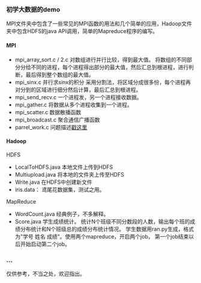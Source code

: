 ###  初学大数据的demo 
MPI文件夹中包含了一些常见的MPI函数的用法和几个简单的应用，Hadoop文件夹中包含HDFS的java API调用，简单的Mapreduce程序的编写。
#### MPI
- mpi_array_sort.c / 2.c  对数组进行并行比较，得到最大值。
将数组的不同部分分给不同的进程，每个进程得出部分的最大值，然后汇总到根进程，进行判断，最后得到整个数组的最大值。
- mpi_sinx.c 并行求sinx的积分
采用分割法，将区域分成很多份，每个进程再对分到的区域进行细分然后计算，最后汇总到根进程。
- mpi_send_recv.c  一个进程发，另一个进程接收数据。
- mpi_gather.c 将数据从多个进程收集到一个进程。
- mpi_scatter.c  数据散播函数
- mpi_broadcast.c  聚合通信广播函数
- parrel_work.c 问题描述[戳这里](https://blog.csdn.net/sinat_22336563/article/details/70229243)
#### Hadoop
 HDFS
- LocalToHDFS.java 本地文件上传到HDFS
- Multiupload.java 将本地的文件夹上传至HDFS
-  Write.java 		在HDFS中创建新文件
- iris.data： 鸢尾花数据集，测试之用。

 MapReduce
 - WordCount.java 经典例子，不多解释。
 - Score.java 学生成绩统计。
 统计N个班级不同分数段的人数，输出每个班的成绩分布统计和N个班级总的成绩分布统计情况。
 学生数据用ran.py生成，格式为"学号 姓名 成绩"。使用两个mapreduce，开启两个job，
 第一个job结束以后开始启动第二个job。
 
 ### ...
 仅供参考，不当之处，欢迎指出。
 

